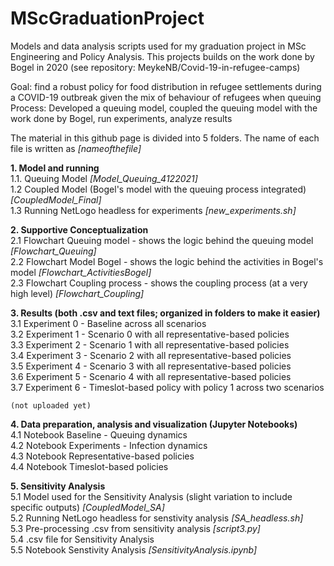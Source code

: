 # MScGraduationProject
Models and data analysis scripts used for my graduation project in MSc Engineering and Policy Analysis. This projects builds on the work done by Bogel in 2020 (see repository: MeykeNB/Covid-19-in-refugee-camps)

Goal: find a robust policy for food distribution in refugee settlements during a COVID-19 outbreak given the mix of behaviour of refugees when queuing  <br />
Process: Developed a queuing model, coupled the queuing model with the work done by Bogel, run experiments, analyze results  <br />


The material in this github page is divided into 5 folders. The name of each file is written as _[nameofthefile]_  <br />

**1. Model and running**  <br />
      1.1. Queuing Model _[Model_Queuing_4122021]_  <br />
      1.2  Coupled Model (Bogel's model with the queuing process integrated) _[CoupledModel_Final]_ <br />
      1.3  Running NetLogo headless for experiments _[new_experiments.sh]_ <br />

**2. Supportive Conceptualization** <br />
    2.1 Flowchart Queuing model - shows the logic behind the queuing model _[Flowchart_Queuing]_ <br />
    2.2 Flowchart Model Bogel - shows the logic behind the activities in Bogel's model _[Flowchart_ActivitiesBogel]_ <br />
    2.3 Flowchart Coupling process - shows the coupling process (at a very high level) _[Flowchart_Coupling]_ <br />
    
**3. Results (both .csv and text files; organized in folders to make it easier)** <br />
    3.1 Experiment 0 - Baseline across all scenarios <br />
    3.2 Experiment 1 - Scenario 0 with all representative-based policies <br />
    3.3 Experiment 2 - Scenario 1 with all representative-based policies <br />
    3.4 Experiment 3 - Scenario 2 with all representative-based policies <br />
    3.5 Experiment 4 - Scenario 3 with all representative-based policies <br />
    3.6 Experiment 5 - Scenario 4 with all representative-based policies <br />
    3.7 Experiment 6 - Timeslot-based policy with policy 1 across two scenarios <br />
    
    (not uploaded yet)
      
**4. Data preparation, analysis and visualization (Jupyter Notebooks)** <br />
    4.1 Notebook Baseline - Queuing dynamics  <br />
    4.2 Notebook Experiments - Infection dynamics <br />
    4.3 Notebook Representative-based policies <br />
    4.4 Notebook Timeslot-based policies <br />
      
**5. Sensitivity Analysis** <br />
    5.1 Model used for the Sensitivity Analysis (slight variation to include specific outputs) _[CoupledModel_SA]_ <br />
    5.2 Running NetLogo headless for senstivity analysis _[SA_headless.sh]_ <br />
    5.3 Pre-processing .csv from sensitivity analysis _[script3.py]_ <br />
    5.4 .csv file for Sensitivity Analysis <br />
    5.5 Notebook Senstivity Analysis _[SensitivityAnalysis.ipynb]_ <br />



